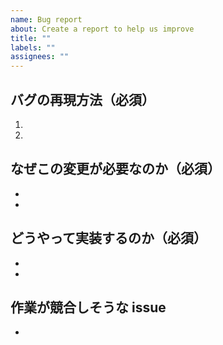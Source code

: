 ```yaml
---
name: Bug report
about: Create a report to help us improve
title: ""
labels: ""
assignees: ""
---
```


## バグの再現方法（必須）

1.
1.

## なぜこの変更が必要なのか（必須）

-
-

## どうやって実装するのか（必須）

-
-

## 作業が競合しそうな issue

-
